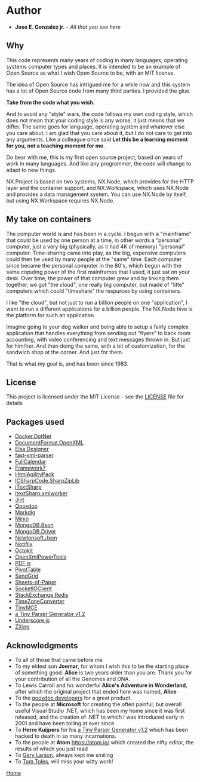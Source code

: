 # Author

* **Jose E. Gonzalez jr.** - *All that you see here*

## Why

This code represents many years of coding in many languages, operating systems computer
types and places.  It is intended to be an example of Open Source as what I wish
Open Source to be, with an MIT license.  

The idea of Open Source has intrigued me for a while now and this system has a lot of 
Open Source code from many third parties.  I provided the glue.

**Take from the code what you wish.**

And to avoid any "style" wars, the code follows my own coding style, which does not
mean that your coding style is any worse, it just means that we differ.  The same goes
for language, operating system and  whatever else you care about.  I am glad that
you care about it, but I do not care to get into any arguments.  Like a colleague
once said **Let this be a learning moment for you, not a teaching moment for me**.

Do bear with me, this is my first open source project, based on years of work
in many languages. And like any programmer, the code will change to adapt to new things.

NX.Project is based on two systems, NX.Node, which provides for the HTTP layer and
the container support, and NX.Workspace, which uses NX.Node and provides a data management
system.  You can use NX.Node by itself, but using NX.Workspace requires NX.Node.

## My take on containers

The computer world is and has been in a cycle.  I begun with a "mainframe" that could be
used by one person at a time, in other words a "personal" computer, just a very big (physically, as it had 4K of memory)
"personal" computer.  Time-sharing came into play, as the big, expensive computers could
then be used by many people at the "same" time.  Each computer since became the personal computer
in the 80's, which begun with the same coputing power of the first mainframes that I  used,
it just sat on your desk.  Over time, the power of that computer grew and by linking them
together, we got "the cloud", one really big computer, but made of "litte" computers
which could "timeshare" the respurces by using containers.

I like "the cloud", but not just to run a billion people on one "application", I want
to run a different applications for a billion people.  The NX.Node hive is the platform for such an application.

Imagine going to your dog walker and being able to setup a fairly complex application that
handles everything from sending out "flyers" to back room accounting, with video conferencing
and text messages thrown in.  But just for him/her.  And then doing the same, with a bit
of customization, for the sandwich shop at the corner.  And just for them.

That is what my goal is, and has been since 1983.

## License

This project is licensed under the MIT License - see the [LICENSE](LICENSE) file for details

## Packages used

* [Docker.DotNet](https://github.com/dotnet/Docker.DotNet)
* [DocumentFormat.OpenXML](https://github.com/OfficeDev/Open-Xml-Sdk)
* [Elsa Designer](https://github.com/elsa-workflows/elsa-designer)
* [fast-xml-parser](https://github.com/NaturalIntelligence/fast-xml-parser)
* [FullCalendar](https://github.com/fullcalendar)
* [Framework7](https://github.com/framework7io/Framework7)
* [HtmlAgilityPack](https://github.com/zzzprojects/html-agility-pack)
* [ICSharpCode.SharpZipLib](https://github.com/icsharpcode/SharpZipLib)
* [iTextSharp](https://github.com/itext/itextsharp)
* [itextSharp.xmlworker](https://github.com/itext/itextsharp)
* [Jint](https://github.com/sebastienros/jint)
* [Qooxdoo](https://qooxdoo.org/)
* [Markdig](https://github.com/xoofx/markdig)
* [Minio](https://github.com/minio/minio)
* [MongoDB.Bson](http://mongodb.github.io/mongo-java-driver/3.0/bson/)
* [MongoDB.Driver](https://github.com/mongodb/mongo-csharp-driver)
* [Newtonsoft.Json](https://github.com/JamesNK/Newtonsoft.Json)
* [Notiflix](https://github.com/notiflix/Notiflix)
* [Octokit](https://github.com/octokit)
* [OpenXmlPowerTools](https://github.com/OfficeDev/Open-Xml-PowerTools)
* [PDF.js](https://github.com/mozilla/pdf.js/)
* [PivotTable](https://github.com/nicolaskruchten/pivottable)
* [SendGrid](https://github.com/sendgrid/sendgrid-csharp)
* [Sheets-of-Paper](https://github.com/delight-im/HTML-Sheets-of-Paper)
* [SocketIOClient](https://github.com/socketio/socket.io-client)
* [StackExchange.Redis](https://github.com/StackExchange/StackExchange.Redis)
* [TimeZoneConverter](https://github.com/mj1856/TimeZoneConverter)
* [TinyMCE](https://github.com/tinymce/tinymce)
* [a Tiny Parser Generator v1.2](https://www.codeproject.com/Articles/28294/a-Tiny-Parser-Generator-v1-2)
* [Underscore.js](https://github.com/jashkenas/underscore)
* [ZXing](https://github.com/zxing-js/browser)

## Acknowledgments

* To all of those that came before me
* To my eldest son **Joemar**, for whom I wish this to be the starting place of something good.  **Alice** is two years older than you are.  Thank you for your contribution of all the Genomes and DNA.
* To Lewis Carroll and his wonderful **Alice's Adventure in Wonderland**, after which the original project that ended here was named, **Alice**
* To the [qooxdoo developers](https://qooxdoo.org/) for a great product.
* To the people at **Microsoft** for creating the often painful, but overall useful Visual Studio .NET, which has been my home since it was first released, and the creation of .NET to which I was introduced early in 2001 and have been toiling at ever since.
* To **Herre Kuijpers** for his [a Tiny Parser Generator v1.2](https://www.codeproject.com/Articles/28294/a-Tiny-Parser-Generator-v1-2) which has been hacked to death in so many incarnations.
* To the people at **Atom** https://atom.io/ which created the nifty editor, the results of which you just read
* To [Gary Larson](https://www.thefarside.com/2020/08/05/2), always kept me smiling
* To [Tom Toles](https://en.wikipedia.org/wiki/Tom_Toles), will miss your witty work!

[Home](../README.md)
